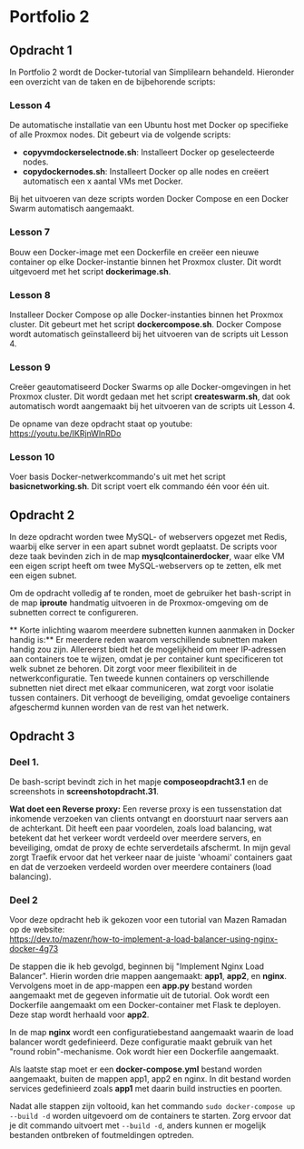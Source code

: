 # Portfolio 2

## Opdracht 1
In Portfolio 2 wordt de Docker-tutorial van Simplilearn behandeld. Hieronder een overzicht van de taken en de bijbehorende scripts:

### Lesson 4
De automatische installatie van een Ubuntu host met Docker op specifieke of alle Proxmox nodes. Dit gebeurt via de volgende scripts:
- **copyvmdockerselectnode.sh**: Installeert Docker op geselecteerde nodes.
- **copydockernodes.sh**: Installeert Docker op alle nodes en creëert automatisch een x aantal VMs met Docker.

Bij het uitvoeren van deze scripts worden Docker Compose en een Docker Swarm automatisch aangemaakt.

### Lesson 7
Bouw een Docker-image met een Dockerfile en creëer een nieuwe container op elke Docker-instantie binnen het Proxmox cluster. Dit wordt uitgevoerd met het script **dockerimage.sh**.

### Lesson 8
Installeer Docker Compose op alle Docker-instanties binnen het Proxmox cluster. Dit gebeurt met het script **dockercompose.sh**. Docker Compose wordt automatisch geïnstalleerd bij het uitvoeren van de scripts uit Lesson 4.

### Lesson 9
Creëer geautomatiseerd Docker Swarms op alle Docker-omgevingen in het Proxmox cluster. Dit wordt gedaan met het script **createswarm.sh**, dat ook automatisch wordt aangemaakt bij het uitvoeren van de scripts uit Lesson 4.

De opname van deze opdracht staat op youtube:
https://youtu.be/IKRjnWlnRDo

### Lesson 10
Voer basis Docker-netwerkcommando's uit met het script **basicnetworking.sh**. Dit script voert elk commando één voor één uit.

## Opdracht 2
In deze opdracht worden twee MySQL- of webservers opgezet met Redis, waarbij elke server in een apart subnet wordt geplaatst. De scripts voor deze taak bevinden zich in de map **mysqlcontainerdocker**, waar elke VM een eigen script heeft om twee MySQL-webservers op te zetten, elk met een eigen subnet.

Om de opdracht volledig af te ronden, moet de gebruiker het bash-script in de map **iproute** handmatig uitvoeren in de Proxmox-omgeving om de subnetten correct te configureren.

** Korte inlichting waarom meerdere subnetten kunnen aanmaken in Docker handig is:**
Er meerdere reden waarom verschillende subnetten maken handig zou zijn.
Allereerst biedt het de mogelijkheid om meer IP-adressen aan containers toe te wijzen, omdat je per container kunt specificeren tot welk subnet ze behoren. Dit zorgt voor meer flexibiliteit in de netwerkconfiguratie. Ten tweede kunnen containers op verschillende subnetten niet direct met elkaar communiceren, wat zorgt voor isolatie tussen containers. Dit verhoogt de beveiliging, omdat gevoelige containers afgeschermd kunnen worden van de rest van het netwerk.

## Opdracht 3
### Deel 1.
De bash-script bevindt zich in het mapje **composeopdracht3.1** en de screenshots in **screenshotopdracht.31**.

**Wat doet een Reverse proxy:**
Een reverse proxy is een tussenstation dat inkomende verzoeken van clients ontvangt en doorstuurt naar servers aan de achterkant. Dit heeft een paar voordelen, zoals load balancing, wat betekent dat het verkeer wordt verdeeld over meerdere servers, en beveiliging, omdat de proxy de echte serverdetails afschermt. In mijn geval zorgt Traefik ervoor dat het verkeer naar de juiste 'whoami' containers gaat en dat de verzoeken verdeeld worden over meerdere containers (load balancing).

### Deel 2
Voor deze opdracht heb ik gekozen voor een tutorial van Mazen Ramadan op de website:  
https://dev.to/mazenr/how-to-implement-a-load-balancer-using-nginx-docker-4g73

De stappen die ik heb gevolgd, beginnen bij "Implement Nginx Load Balancer". Hierin worden drie mappen aangemaakt: **app1**, **app2**, en **nginx**. Vervolgens moet in de app-mappen een **app.py** bestand worden aangemaakt met de gegeven informatie uit de tutorial. Ook wordt een Dockerfile aangemaakt om een Docker-container met Flask te deployen. Deze stap wordt herhaald voor **app2**.

In de map **nginx** wordt een configuratiebestand aangemaakt waarin de load balancer wordt gedefinieerd. Deze configuratie maakt gebruik van het "round robin"-mechanisme. Ook wordt hier een Dockerfile aangemaakt.

Als laatste stap moet er een **docker-compose.yml** bestand worden aangemaakt, buiten de mappen app1, app2 en nginx. In dit bestand worden services gedefinieerd zoals **app1** met daarin build instructies en poorten.

Nadat alle stappen zijn voltooid, kan het commando `sudo docker-compose up --build -d` worden uitgevoerd om de containers te starten. Zorg ervoor dat je dit commando uitvoert met `--build -d`, anders kunnen er mogelijk bestanden ontbreken of foutmeldingen optreden.
